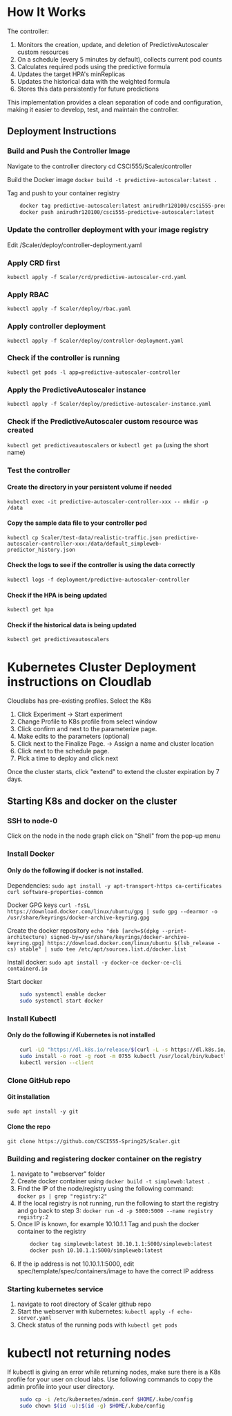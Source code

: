 # How It Works

The controller:
1. Monitors the creation, update, and deletion of PredictiveAutoscaler custom resources
2. On a schedule (every 5 minutes by default), collects current pod counts
3. Calculates required pods using the predictive formula
4. Updates the target HPA's minReplicas
5. Updates the historical data with the weighted formula
6. Stores this data persistently for future predictions

This implementation provides a clean separation of code and configuration, making it easier to develop, test, and maintain the controller.

## Deployment Instructions

### Build and Push the Controller Image

Navigate to the controller directory
cd CSCI555/Scaler/controller

Build the Docker image
`docker build -t predictive-autoscaler:latest .`

Tag and push to your container registry
```sh
    docker tag predictive-autoscaler:latest anirudhr120100/csci555-predictive-autoscaler:latest
    docker push anirudhr120100/csci555-predictive-autoscaler:latest
```

### Update the controller deployment with your image registry
Edit /Scaler/deploy/controller-deployment.yaml 

### Apply CRD first
`kubectl apply -f Scaler/crd/predictive-autoscaler-crd.yaml`

### Apply RBAC
`kubectl apply -f Scaler/deploy/rbac.yaml`

### Apply controller deployment
`kubectl apply -f Scaler/deploy/controller-deployment.yaml`

### Check if the controller is running
`kubectl get pods -l app=predictive-autoscaler-controller`

### Apply the PredictiveAutoscaler instance
`kubectl apply -f Scaler/deploy/predictive-autoscaler-instance.yaml`

### Check if the PredictiveAutoscaler custom resource was created 
`kubectl get predictiveautoscalers` 
or
`kubectl get pa` (using the short name)

### Test the controller
#### Create the directory in your persistent volume if needed
`kubectl exec -it predictive-autoscaler-controller-xxx -- mkdir -p /data`

#### Copy the sample data file to your controller pod
`kubectl cp Scaler/test-data/realistic-traffic.json predictive-autoscaler-controller-xxx:/data/default_simpleweb-predictor_history.json`

#### Check the logs to see if the controller is using the data correctly
`kubectl logs -f deployment/predictive-autoscaler-controller`

#### Check if the HPA is being updated
`kubectl get hpa`

#### Check if the historical data is being updated
`kubectl get predictiveautoscalers`


# Kubernetes Cluster Deployment instructions on Cloudlab

Cloudlabs has pre-existing profiles. Select the K8s

1. Click Experiment -> Start experiment
2. Change Profile to K8s profile from select window
4. Click confirm and next to the parameterize page. 
5. Make edits to the parameters (optional)
6. Click next to the Finalize Page.
-> Assign a name and cluster location
7. Click next to the schedule page.
8. Pick a time to deploy and click next

Once the cluster starts, click "extend" to extend the cluster
expiration by 7 days.

## Starting K8s and docker on the cluster

### SSH to node-0
Click on the node in the node graph
click on "Shell" from the pop-up menu

### Install Docker
#### Only do the following if docker is not installed.

Dependencies:
`sudo apt install -y apt-transport-https ca-certificates curl software-properties-common`

Docker GPG keys
`curl -fsSL https://download.docker.com/linux/ubuntu/gpg | sudo gpg --dearmor -o /usr/share/keyrings/docker-archive-keyring.gpg`

Create the docker repository
`echo "deb [arch=$(dpkg --print-architecture) signed-by=/usr/share/keyrings/docker-archive-keyring.gpg] https://download.docker.com/linux/ubuntu $(lsb_release -cs) stable" | sudo tee /etc/apt/sources.list.d/docker.list`

Install docker:
`sudo apt install -y docker-ce docker-ce-cli containerd.io`

Start docker
```sh
    sudo systemctl enable docker
    sudo systemctl start docker
```

### Install Kubectl
#### Only do the following if Kubernetes is not installed
```sh
    curl -LO "https://dl.k8s.io/release/$(curl -L -s https://dl.k8s.io/release/stable.txt)/bin/linux/amd64/kubectl"
    sudo install -o root -g root -m 0755 kubectl /usr/local/bin/kubectl
    kubectl version --client
```


### Clone GitHub repo
#### Git installation
`sudo apt install -y git`

#### Clone the repo
`git clone https://github.com/CSCI555-Spring25/Scaler.git`


### Building and registering docker container on the registry

1. navigate to "webserver" folder
2. Create docker container using `docker build -t simpleweb:latest .`
3. Find the IP of the node/registry using the following command: <br/>
    `docker ps | grep "registry:2"`
4. If the local registry is not running, run the following to start the registry and go back to step 3: 
    `docker run -d -p 5000:5000 --name registry registry:2`
5. Once IP is known, for example 10.10.1.1
Tag and push the docker container to the registry 
    ```sh
        docker tag simpleweb:latest 10.10.1.1:5000/simpleweb:latest
        docker push 10.10.1.1:5000/simpleweb:latest
    ```
6. If the ip address is not 10.10.1.1:5000, edit spec/template/spec/containers/image to have the correct IP address


### Starting kubernetes service
1. navigate to root directory of Scaler github repo
2. Start the webserver with kubernetes: `kubectl apply -f echo-server.yaml`
3. Check status of the running pods with `kubectl get pods`


# kubectl not returning nodes
If kubectl is giving an error while returning nodes, make sure there is a 
K8s profile for your user on cloud labs. Use following commands to 
copy the admin profile into your user directory.

```sh
    sudo cp -i /etc/kubernetes/admin.conf $HOME/.kube/config
    sudo chown $(id -u):$(id -g) $HOME/.kube/config
```

